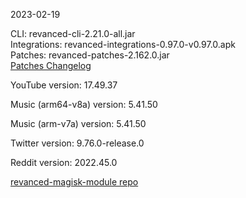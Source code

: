 2023-02-19
  
CLI: revanced-cli-2.21.0-all.jar  
Integrations: revanced-integrations-0.97.0-v0.97.0.apk  
Patches: revanced-patches-2.162.0.jar  
[Patches Changelog](https://github.com/revanced/revanced-patches/releases/tag/v2.162.0)  

YouTube version: 17.49.37  

Music (arm64-v8a) version: 5.41.50  

Music (arm-v7a) version: 5.41.50  

Twitter version: 9.76.0-release.0  

Reddit version: 2022.45.0  

[revanced-magisk-module repo](https://github.com/j-hc/revanced-magisk-module)
